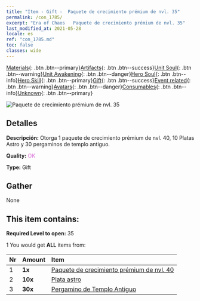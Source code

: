 ```yaml
---
title: "Item - Gift -  Paquete de crecimiento prémium de nvl. 35"
permalink: /con_1785/
excerpt: "Era of Chaos   Paquete de crecimiento prémium de nvl. 35"
last_modified_at: 2021-05-28
locale: es
ref: "con_1785.md"
toc: false
classes: wide
---
```

 [Materials](/ItemsES/){: .btn .btn--primary}[Artifacts](/ItemsES/Artifacts/){: .btn .btn--success}[Unit Soul](/ItemsES/UnitSoul/){: .btn .btn--warning}[Unit Awakening](/ItemsES/UnitAwakening/){: .btn .btn--danger}[Hero Soul](/ItemsES/HeroSoul/){: .btn .btn--info}[Hero Skill](/ItemsES/HeroSkill/){: .btn .btn--primary}[Gift](/ItemsES/Gift/){: .btn .btn--success}[Event related](/ItemsES/Events/){: .btn .btn--warning}[Avatars](/ItemsES/Avatars/){: .btn .btn--danger}[Consumables](/ItemsES/Consumables/){: .btn .btn--info}[Unknown](/ItemsES/Unknown/){: .btn .btn--primary}

 ![ Paquete de crecimiento prémium de nvl. 35](/images/t/i_907221.png)

## Detalles
 **Descripción:** Otorga 1 paquete de crecimiento prémium de nvl. 40, 10 Platas Astro y 30 pergaminos de templo antiguo.

 **Quality:** <span style="color: #DA70D6">OK</span>

 **Type:** Gift

## Gather

  None

## This item contains:

 **Required Level to open:** 35

 1 You would get **ALL** items  from:

  | Nr | Amount |     Item    |
  |:---|:-------|:------------|
  | 1 |  **1x** | [ Paquete de crecimiento prémium de nvl. 40](/ItemsES/con_1786/) |  | 
  | 2 |  **10x** | [Plata astro](/ItemsES/con_969/) |  | 
  | 3 |  **30x** | [Pergamino de Templo Antiguo](/ItemsES/con_697/) |  | 
